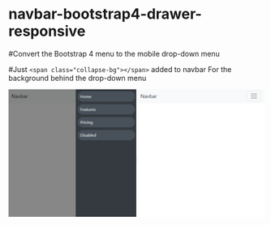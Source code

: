 # navbar-bootstrap4-drawer-responsive

#Convert the Bootstrap 4 menu to the mobile drop-down menu

#Just ``` <span class="collapse-bg"></span> ``` added to navbar For the background behind the drop-down menu

![navbar-bootstrap4-drawer-responsive](navbar-bootstrap4-drawer-responsive.png)
